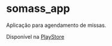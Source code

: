 # somass_app

Aplicação para agendamento de missas.

Disponível na [PlayStore](https://play.google.com/store/apps/details?id=io.devdes.somass_app)
